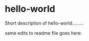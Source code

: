 hello-world
===========

Short description of hello-world.........


same edits to readme file goes here:
